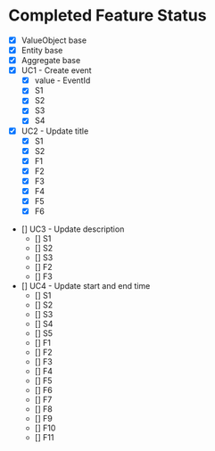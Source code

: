 # Completed Feature Status

* [X] ValueObject base
* [X] Entity base
* [X] Aggregate base
* [X] UC1 - Create event
  * [X] value - EventId
  * [X] S1
  * [X] S2
  * [X] S3
  * [X] S4
* [X] UC2 - Update title
  * [X] S1
  * [X] S2
  * [X] F1
  * [X] F2
  * [X] F3
  * [X] F4
  * [X] F5
  * [X] F6
* [] UC3 - Update description
  * [] S1
  * [] S2
  * [] S3
  * [] F2
  * [] F3
* [] UC4 - Update start and end time
  * [] S1
  * [] S2
  * [] S3
  * [] S4
  * [] S5
  * [] F1
  * [] F2
  * [] F3
  * [] F4
  * [] F5
  * [] F6
  * [] F7
  * [] F8
  * [] F9
  * [] F10
  * [] F11